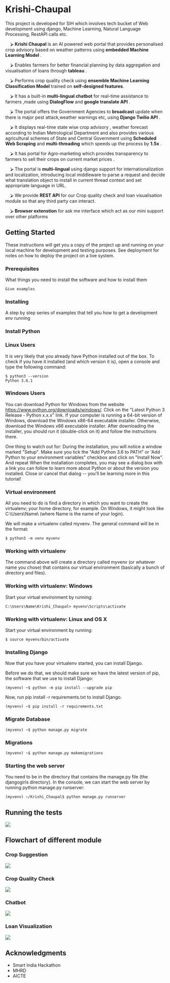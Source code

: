# Krishi-Chaupal
This project is developed for SIH which involves tech bucket of Web development using django, Machine Learning, Natural Language Processing, RestAPI calls etc.

&nbsp;&nbsp;&nbsp;&nbsp;⮚ **Krishi Chaupal** is an AI powered web portal that provides personalised crop advisory based on weather patterns using **embedded Machine Learning Model** . 

&nbsp;&nbsp;&nbsp;&nbsp;⮚ Enables farmers for better financial planning by data aggregation and visualisation of loans through **tableau** . 

&nbsp;&nbsp;&nbsp;&nbsp;⮚ Performs crop quality check using **ensemble Machine Learning Classification Model** trained on **self-designed features**. 

&nbsp;&nbsp;&nbsp;&nbsp;⮚ It has a built-in **multi-lingual chatbot** for real-time assistance to farmers ,made using **DialogFlow** and **google translate API** . 

&nbsp;&nbsp;&nbsp;&nbsp;⮚ The portal offers the Government Agencies to **broadcast** update when there is major pest attack,weather warnings etc, using **Django Twilio API** . 

&nbsp;&nbsp;&nbsp;&nbsp;⮚ It displays real-time state wise crop advisory , weather forecast according to Indian Metrological Department and also provides various agricultural schemes of State and Central Government using **Scheduled Web Scraping** and **multi-threading** which speeds up the process by **1.5x** . 

&nbsp;&nbsp;&nbsp;&nbsp;⮚ It has portal for Agro-marketing which provides transparency to farmers to sell their crops on current market prices . 

&nbsp;&nbsp;&nbsp;&nbsp;⮚ The  portal is **multi-lingual** using django support for internationalization and localization, introducing local middleware to parse a request and decide what translation object to install in current thread context and set appropriate language in URL. 

&nbsp;&nbsp;&nbsp;&nbsp;⮚ We provide **REST API** for our Crop quality check and loan visualisation module so that any third party can interact. 

&nbsp;&nbsp;&nbsp;&nbsp;⮚ **Browser extenstion** for ask me interface which act as our mini support over other platforms

## Getting Started

These instructions will get you a copy of the project up and running on your local machine for development and testing purposes. See deployment for notes on how to deploy the project on a live system.

### Prerequisites

What things you need to install the software and how to install them

```
Give examples
```

### Installing

A step by step series of examples that tell you how to get a development env running
### Install Python

### Linux Users
It is very likely that you already have Python installed out of the box. To check if you have it installed (and which version it is), open a console and type the following command:

```
$ python3 --version
Python 3.6.1
```
### Windows Users
You can download Python for Windows from the website https://www.python.org/downloads/windows/. Click on the "Latest Python 3 Release - Python x.x.x" link. If your computer is running a 64-bit version of Windows, download the Windows x86-64 executable installer. Otherwise, download the Windows x86 executable installer. After downloading the installer, you should run it (double-click on it) and follow the instructions there.

One thing to watch out for: During the installation, you will notice a window marked "Setup". Make sure you tick the "Add Python 3.6 to PATH" or 'Add Python to your environment variables" checkbox and click on "Install Now".
And repeat
When the installation completes, you may see a dialog box with a link you can follow to learn more about Python or about the version you installed. Close or cancel that dialog -- you'll be learning more in this tutorial!

### Virtual environment
All you need to do is find a directory in which you want to create the virtualenv; your home directory, for example. On Windows, it might look like C:\Users\Name\ (where Name is the name of your login).

We will make a virtualenv called myvenv. The general command will be in the format:
```
$ python3 -m venv myvenv

```
### Working with virtualenv
The command above will create a directory called myvenv (or whatever name you chose) that contains our virtual environment (basically a bunch of directory and files).

### Working with virtualenv: Windows
Start your virtual environment by running:
```
C:\Users\Name\Krishi_Chaupal> myvenv\Scripts\activate
```
### Working with virtualenv: Linux and OS X
Start your virtual environment by running:
```
$ source myvenv/bin/activate
```
### Installing Django
Now that you have your virtualenv started, you can install Django.

Before we do that, we should make sure we have the latest version of pip, the software that we use to install Django:
```
(myvenv) ~$ python -m pip install --upgrade pip
```
Now, run pip install -r requirements.txt to install Django.
```
(myvenv) ~$ pip install -r requirements.txt
```
### Migrate Database
```
(myvenv) ~$ python manage.py migrate
```
### Migrations
```
(myvenv) ~$ python manage.py makemigrations
```
### Starting the web server
You need to be in the directory that contains the manage.py file (the djangogirls directory). In the console, we can start the web server by running python manage.py runserver:
```
(myvenv) ~/Krishi_Chaupal$ python manage.py runserver
```
## Running the tests
![](https://drive.google.com/uc?export=view&id=1iHh8jkbtt6cm3tVSj1QNiCl2XdHvV2VC)

## Flowchart of different module

### Crop Suggestion
![](https://drive.google.com/uc?export=view&id=1qFGKf12gkxop4YIRNMOt_IBlM0vDoz_2)

### Crop Quality Check
![](https://drive.google.com/uc?export=view&id=1Od_q-9juIpmYTbY1Ub_aR7dKg7InltCd)

### Chatbot
![](https://drive.google.com/uc?export=view&id=1lpPxA-yUin4Cvry05e8dT6VGHFuSSuC8)

### Loan Visualization
![](https://drive.google.com/uc?export=view&id=1HtS7jXdf9pWhfqRjW5Gj9JLxbBfplTBq)

## Acknowledgments

* Smart India Hackathon 
* MHRD
* AICTE
